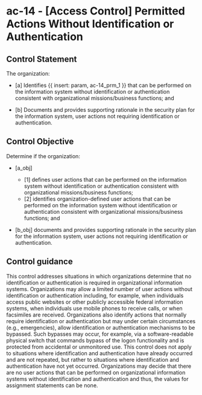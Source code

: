 # ac-14 - \[Access Control\] Permitted Actions Without Identification or Authentication

## Control Statement

The organization:

- \[a\] Identifies {{ insert: param, ac-14_prm_1 }} that can be performed on the information system without identification or authentication consistent with organizational missions/business functions; and

- \[b\] Documents and provides supporting rationale in the security plan for the information system, user actions not requiring identification or authentication.

## Control Objective

Determine if the organization:

- \[a_obj\]

  - \[1\] defines user actions that can be performed on the information system without identification or authentication consistent with organizational missions/business functions;
  - \[2\] identifies organization-defined user actions that can be performed on the information system without identification or authentication consistent with organizational missions/business functions; and

- \[b_obj\] documents and provides supporting rationale in the security plan for the information system, user actions not requiring identification or authentication.

## Control guidance

This control addresses situations in which organizations determine that no identification or authentication is required in organizational information systems. Organizations may allow a limited number of user actions without identification or authentication including, for example, when individuals access public websites or other publicly accessible federal information systems, when individuals use mobile phones to receive calls, or when facsimiles are received. Organizations also identify actions that normally require identification or authentication but may under certain circumstances (e.g., emergencies), allow identification or authentication mechanisms to be bypassed. Such bypasses may occur, for example, via a software-readable physical switch that commands bypass of the logon functionality and is protected from accidental or unmonitored use. This control does not apply to situations where identification and authentication have already occurred and are not repeated, but rather to situations where identification and authentication have not yet occurred. Organizations may decide that there are no user actions that can be performed on organizational information systems without identification and authentication and thus, the values for assignment statements can be none.
